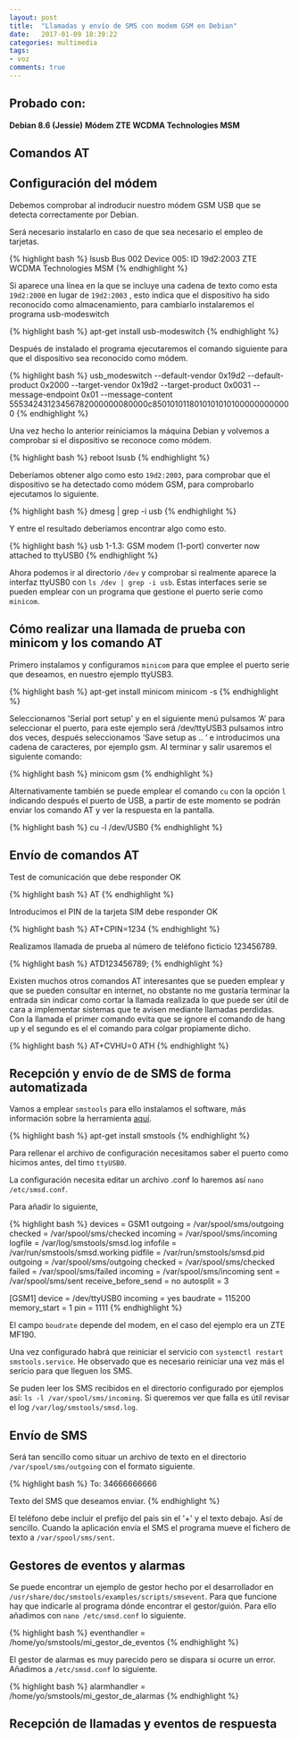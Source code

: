 ```yaml
---
layout: post
title:  "Llamadas y envío de SMS con modem GSM en Debian"
date:   2017-01-09 18:39:22
categories: multimedia
tags:
- voz
comments: true
---
```


Probado con:
------------

**Debian 8.6 (Jessie)**
**Módem ZTE WCDMA Technologies MSM**

Comandos AT
-----------

Configuración del módem
-----------------------

Debemos comprobar al indroducir nuestro módem GSM USB que se detecta correctamente por Debian.



Será necesario instalarlo en caso de que sea necesario el empleo de tarjetas.

{% highlight bash %}
lsusb
Bus 002 Device 005: ID 19d2:2003 ZTE WCDMA Technologies MSM 
{% endhighlight %}

Si aparece una línea en la que se incluye una cadena de texto como esta `19d2:2000` en lugar de `19d2:2003` , esto indica que el dispositivo ha sido reconocido como almacenamiento, para cambiarlo instalaremos el programa usb-modeswitch 

{% highlight bash %}
apt-get install usb-modeswitch
{% endhighlight %}

Después de instalado el programa ejecutaremos el comando siguiente para que el dispositivo sea reconocido como módem.

{% highlight bash %}
usb_modeswitch --default-vendor 0x19d2 --default-product 0x2000 --target-vendor 0x19d2 --target-product 0x0031  --message-endpoint 0x01 --message-content 55534243123456782000000080000c85010101180101010101000000000000
{% endhighlight %}

Una vez hecho lo anterior reiniciamos la máquina Debian y volvemos a comprobar si el dispositivo se reconoce como módem.


{% highlight bash %}
reboot
lsusb
{% endhighlight %}

Deberíamos obtener algo como esto `19d2:2003`, para comprobar que el dispositivo se ha detectado como módem GSM, para comprobarlo ejecutamos lo siguiente.


{% highlight bash %}
dmesg | grep -i usb
{% endhighlight %}

Y entre el resultado deberíamos encontrar algo como esto.

{% highlight bash %}
usb 1-1.3: GSM modem (1-port) converter now attached to ttyUSB0
{% endhighlight %}

Ahora podemos ir al directorio `/dev` y comprobar si realmente aparece la interfaz ttyUSB0 con `ls /dev | grep -i usb`. Estas interfaces serie se pueden emplear con un programa que gestione el puerto serie como `minicom`.

Cómo realizar una llamada de prueba con minicom y los comando AT
----------------------------------------------------------------

Primero instalamos y configuramos `minicom` para que emplee el puerto serie que deseamos, en nuestro ejemplo ttyUSB3.

{% highlight bash %}
apt-get install minicom
minicom -s
{% endhighlight %}

Seleccionamos 'Serial port setup' y en el siguiente menú pulsamos ‘A’ para seleccionar el puerto, para este ejemplo será /dev/ttyUSB3 pulsamos intro dos veces, después seleccionamos ‘Save setup as .. ‘ e introducimos una cadena de caracteres, por ejemplo gsm. Al terminar y salir usaremos el siguiente comando:

{% highlight bash %}
minicom gsm
{% endhighlight %}

Alternativamente también se puede emplear el comando `cu` con la opción `l` indicando después el puerto de USB, a partir de este momento se podrán enviar los comando AT y ver la respuesta en la pantalla.

{% highlight bash %}
cu -l /dev/USB0
{% endhighlight %}

Envío de comandos AT
--------------------

Test de comunicación que debe responder OK

{% highlight bash %}
AT
{% endhighlight %}

Introducimos el PIN de la tarjeta SIM debe responder OK

{% highlight bash %}
AT+CPIN=1234
{% endhighlight %}

Realizamos llamada de prueba al número de teléfono ficticio 123456789.

{% highlight bash %}
ATD123456789;
{% endhighlight %}

Existen muchos otros comandos AT interesantes que se pueden emplear y que se pueden consultar en internet, no obstante no me gustaría terminar la entrada sin indicar como cortar la llamada realizada lo que puede ser útil de cara a implementar sistemas que te avisen mediante llamadas perdidas.
Con la llamada el primer comando evita que se ignore el comando de hang up y el segundo es el el comando para colgar propiamente dicho.

{% highlight bash %}
AT+CVHU=0
ATH
{% endhighlight %}

Recepción y envío de de SMS de forma automatizada
-------------------------------------------------


Vamos a emplear `smstools` para ello instalamos el software, más información sobre la herramienta [aquí](http://smstools3.kekekasvi.com).

{% highlight bash %}
apt-get install smstools
{% endhighlight %}

Para rellenar el archivo de configuración necesitamos saber el puerto como hicimos antes, del timo `ttyUSB0`.

La configuración necesita editar un archivo .conf lo haremos así `nano /etc/smsd.conf`.

Para añadir lo siguiente,

{% highlight bash %}
devices = GSM1
outgoing = /var/spool/sms/outgoing
checked = /var/spool/sms/checked
incoming = /var/spool/sms/incoming
logfile = /var/log/smstools/smsd.log
infofile = /var/run/smstools/smsd.working
pidfile = /var/run/smstools/smsd.pid
outgoing = /var/spool/sms/outgoing
checked = /var/spool/sms/checked
failed = /var/spool/sms/failed
incoming = /var/spool/sms/incoming
sent = /var/spool/sms/sent
receive_before_send = no
autosplit = 3

[GSM1]
device = /dev/ttyUSB0
incoming = yes
baudrate = 115200
memory_start = 1
pin = 1111
{% endhighlight %}

El campo `boudrate` depende del modem, en el caso del ejemplo era un ZTE MF190.

Una vez configurado habrá que reiniciar el servicio con `systemctl restart smstools.service`. He observado que es necesario reiniciar una vez más el sericio para que lleguen los SMS.

Se puden leer los SMS recibidos en el directorio configurado por ejemplos así: `ls -l /var/spool/sms/incoming`. Si queremos ver que falla es útil revisar el log `/var/log/smstools/smsd.log`.

Envío de SMS
------------

Será tan sencillo como situar un archivo de texto en el directorio `/var/spool/sms/outgoing` con el formato siguiente.

{% highlight bash %}
To: 34666666666

Texto del SMS que deseamos enviar.
{% endhighlight %}

El teléfono debe incluir el prefijo del país sin el '+' y el texto debajo. Así de sencillo. Cuando la aplicación envía el SMS el programa mueve el fichero de texto a `/var/spool/sms/sent`.

Gestores de eventos y alarmas
-----------------------------

Se puede encontrar un ejemplo de gestor hecho por el desarrollador en `/usr/share/doc/smstools/examples/scripts/smsevent`. Para que funcione hay que indicarle al programa dónde encontrar el gestor/guión. Para ello añadimos con `nano /etc/smsd.conf` lo siguiente.

{% highlight bash %}
eventhandler = /home/yo/smstools/mi_gestor_de_eventos
{% endhighlight %}

El gestor de alarmas es muy parecido pero se dispara si ocurre un error. Añadimos a `/etc/smsd.conf` lo siguiente.

{% highlight bash %}
alarmhandler = /home/yo/smstools/mi_gestor_de_alarmas
{% endhighlight %}

Recepción de llamadas y eventos de respuesta
--------------------------------------------